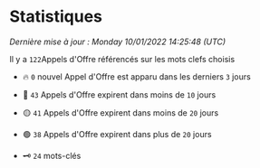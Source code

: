 # Statistiques


_Dernière mise à jour : Monday 10/01/2022 14:25:48 (UTC)_ 

Il y a `122`Appels d'Offre référencés sur les mots clefs choisis

- 🔥 `0` nouvel Appel d'Offre est apparu dans les derniers `3` jours
- 🔴  `43` Appels d'Offre expirent dans moins de `10` jours
- 🟡  `41` Appels d'Offre expirent dans moins de `20` jours
- 🟢  `38` Appels d'Offre expirent dans plus de `20` jours

- 🗝 `24` mots-clés